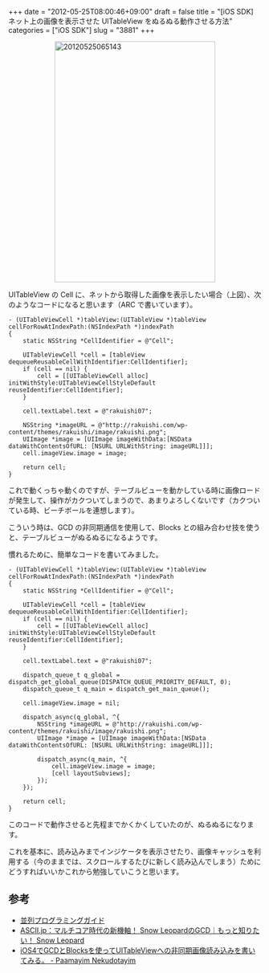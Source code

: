 +++
date = "2012-05-25T08:00:46+09:00"
draft = false
title = "[iOS SDK] ネット上の画像を表示させた UITableView をぬるぬる動作させる方法"
categories = ["iOS SDK"]
slug = "3881"
+++

<img style="display:block; margin-left:auto; margin-right:auto;" src="/images/2012/05/20120525065143.png" alt="20120525065143" title="20120525065143.png" border="0" width="320" height="480" />

UITableView の Cell に、ネットから取得した画像を表示したい場合（上図）、次のようなコードになると思います（ARC で書いています）。

<pre><code>- (UITableViewCell *)tableView:(UITableView *)tableView cellForRowAtIndexPath:(NSIndexPath *)indexPath
{
    static NSString *CellIdentifier = @"Cell";
    
    UITableViewCell *cell = [tableView dequeueReusableCellWithIdentifier:CellIdentifier];
    if (cell == nil) {
        cell = [[UITableViewCell alloc] initWithStyle:UITableViewCellStyleDefault reuseIdentifier:CellIdentifier];
    }

    cell.textLabel.text = @"rakuishi07";

    NSString *imageURL = @"http://rakuishi.com/wp-content/themes/rakuishi/image/rakuishi.png";
    UIImage *image = [UIImage imageWithData:[NSData dataWithContentsOfURL: [NSURL URLWithString: imageURL]]];
    cell.imageView.image = image;
    
    return cell;
}
</code></pre>

これで動くっちゃ動くのですが、テーブルビューを動かしている時に画像ロードが発生して、操作がカクついてしまうので、あまりよろしくないです（カクついている時、ビーチボールを連想します）。

こういう時は、GCD の非同期通信を使用して、Blocks との組み合わせ技を使うと、テーブルビューがぬるぬるになるようです。



慣れるために、簡単なコードを書いてみました。

<pre><code>- (UITableViewCell *)tableView:(UITableView *)tableView cellForRowAtIndexPath:(NSIndexPath *)indexPath
{
    static NSString *CellIdentifier = @"Cell";
    
    UITableViewCell *cell = [tableView dequeueReusableCellWithIdentifier:CellIdentifier];
    if (cell == nil) {
        cell = [[UITableViewCell alloc] initWithStyle:UITableViewCellStyleDefault reuseIdentifier:CellIdentifier];
    }

    cell.textLabel.text = @"rakuishi07";

    dispatch_queue_t q_global = dispatch_get_global_queue(DISPATCH_QUEUE_PRIORITY_DEFAULT, 0);
    dispatch_queue_t q_main = dispatch_get_main_queue();

    cell.imageView.image = nil;
    
    dispatch_async(q_global, ^{
        NSString *imageURL = @"http://rakuishi.com/wp-content/themes/rakuishi/image/rakuishi.png";
        UIImage *image = [UIImage imageWithData:[NSData dataWithContentsOfURL: [NSURL URLWithString: imageURL]]];
        
        dispatch_async(q_main, ^{            
            cell.imageView.image = image;
            [cell layoutSubviews];
        });
    });
    
    return cell;
}
</code></pre>

このコードで動作させると先程までかくかくしていたのが、ぬるぬるになります。

これを基本に、読み込みまでインジケータを表示させたり、画像キャッシュを利用する（今のままでは、スクロールするたびに新しく読み込んでしまう）ためにどうすればいいかこれから勉強していこうと思います。

<h2>参考</h2>
<ul><li><a href="https://developer.apple.com/jp/devcenter/ios/library/documentation/ConcurrencyProgrammingGuide.pdf" target="_blank">並列プログラミングガイド</a></li>
<li><a href="http://ascii.jp/elem/000/000/455/455786/" target="_blank">ASCII.jp：マルチコア時代の新機軸！ Snow LeopardのGCD｜もっと知りたい！ Snow Leopard</a></li>
<li><a href="http://d.hatena.ne.jp/craccho/20100711/1278837199" target="_blank">iOS4でGCDとBlocksを使ってUITableViewへの非同期画像読み込みを書いてみる。 - Paamayim Nekudotayim</a></li></ul>
